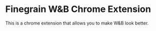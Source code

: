 # Finegrain W&B Chrome Extension

This is a chrome extension that allows you to make W&B look better.
